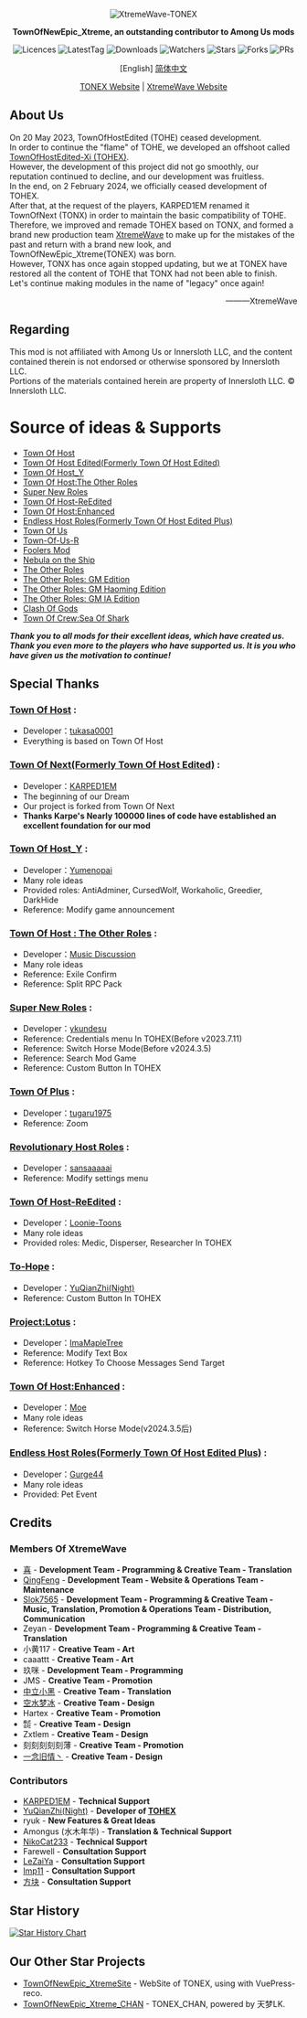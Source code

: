 <div align="center">
	
![XtremeWave-TONEX](Assets/XtremeWave-TONEX.png)

**TownOfNewEpic_Xtreme, an outstanding contributor to Among Us mods**

<img src="https://badgen.net/github/license/XtremeWave/TownOfNewEpic_Xtreme" alt="Licences">
<img src="https://badgen.net/github/tag/XtremeWave/TownOfNewEpic_Xtreme" alt="LatestTag">
<img src="https://badgen.net/github/assets-dl/XtremeWave/TownOfNewEpic_Xtreme" alt="Downloads">
<img src="https://badgen.net/github/watchers/XtremeWave/TownOfNewEpic_Xtreme" alt="Watchers">
<img src="https://badgen.net/github/stars/XtremeWave/TownOfNewEpic_Xtreme" alt="Stars">
<img src="https://badgen.net/github/forks/XtremeWave/TownOfNewEpic_Xtreme" alt="Forks">
<img src="https://badgen.net/github/prs/XtremeWave/TownOfNewEpic_Xtreme" alt="PRs">

[English] [简体中文](README_zh.md)

[TONEX Website](https://tonex.cc) | [XtremeWave Website](https://www.xtreme.net.cn)

</div>

## About Us
On 20 May 2023, TownOfHostEdited (TOHE) ceased development.<br>
In order to continue the "flame" of TOHE, we developed an offshoot called [TownOfHostEdited-Xi (TOHEX)](https://tohex.cc).<br>
However, the development of this project did not go smoothly, our reputation continued to decline, and our development was fruitless.<br>
In the end, on 2 February 2024, we officially ceased development of TOHEX.<br>
After that, at the request of the players, KARPED1EM renamed it TownOfNext (TONX) in order to maintain the basic compatibility of TOHE.<br>
Therefore, we improved and remade TOHEX based on TONX, and formed a brand new production team [XtremeWave](https://www.xtreme.net.cn) to make up for the mistakes of the past and return with a brand new look, and TownOfNewEpic_Xtreme(TONEX) was born.<br>
However, TONX has once again stopped updating, but we at TONEX have restored all the content of TOHE that TONX had not been able to finish.<br>
Let's continue making modules in the name of "legacy" once again!

<div align="right">
———XtremeWave
</div>

## Regarding
This mod is not affiliated with Among Us or Innersloth LLC, and the content contained therein is not endorsed or otherwise sponsored by Innersloth LLC.<br>
Portions of the materials contained herein are property of Innersloth LLC. © Innersloth LLC.

# Source of ideas & Supports
 - [Town Of Host](https://github.com/tukasa0001/TownOfHost)
 - [Town Of Host Edited(Formerly Town Of Host Edited)](https://github.com/KARPED1EM/TownOfHostEdited)
 - [Town Of Host_Y](https://github.com/Yumenopai/TownOfHost_Y)
 - [Town Of Host:The Other Roles](https://github.com/music-discussion/TownOfHost-TheOtherRoles)
 - [Super New Roles](https://github.com/ykundesu/SuperNewRoles)
 - [Town Of Host-ReEdited](https://github.com/Loonie-Toons/TownOfHost-ReEdited)
 - [Town Of Host:Enhanced](https://github.com/0xDrMoe/TownofHost-Enhanced)
 - [Endless Host Roles(Formerly Town Of Host Edited Plus)](https://github.com/Gurge44/EndlessHostRoles)
 - [Town Of Us](https://github.com/Loonie-Toons/TownOfHost-ReEdited)
 - [Town-Of-Us-R](https://github.com/eDonnes124/Town-Of-Us-R)
 - [Foolers Mod](https://github.com/MengTube/Foolers-Mod)
 - [Nebula on the Ship](https://github.com/Dolly1016/Nebula)
 - [The Other Roles](https://github.com/TheOtherRolesAU/TheOtherRoles)
 - [The Other Roles: GM Edition](https://github.com/yukinogatari/TheOtherRoles-GM)
 - [The Other Roles: GM Haoming Edition](https://github.com/haoming37/TheOtherRoles-GM-Haoming)
 - [The Other Roles: GM IA Edition](https://github.com/dabao40/TheOtherRolesGMIA)
 - [Clash Of Gods](https://github.com/CognifyDev/ClashOfGods)
 - [Town Of Crew:Sea Of Shark](https://github.com/yiTOC/TOCS)
 
***Thank you to all mods for their excellent ideas, which have created us.***<br>
***Thank you even more to the players who have supported us. It is you who have given us the motivation to continue!***

## Special Thanks
### [Town Of Host](https://github.com/tukasa0001/TownOfHost) :
 - Developer：[tukasa0001](https://github.com/tukasa0001)
 - Everything is based on Town Of Host
### [Town Of Next(Formerly Town Of Host Edited)](https://github.com/KARPED1EM/TownOfHostEdited) : 
 - Developer：[KARPED1EM](https://github.com/KARPED1EM)
 - The beginning of our Dream
 - Our project is forked from Town Of Next 
 - **Thanks Karpe's Nearly 100000 lines of code have established an excellent foundation for our mod**
### [Town Of Host_Y](https://github.com/Yumenopai/TownOfHost_Y) :
- Developer：[Yumenopai](https://github.com/Yumenopai)
- Many role ideas
- Provided roles: AntiAdminer, CursedWolf, Workaholic, Greedier, DarkHide
- Reference: Modify game announcement
### [Town Of Host : The Other Roles](https://github.com/music-discussion/TownOfHost-TheOtherRoles) :
- Developer：[Music Discussion](https://github.com/music-discussion)
- Many role ideas
- Reference: Exile Confirm
- Reference: Split RPC Pack
### [Super New Roles](https://github.com/ykundesu/SuperNewRoles) :
- Developer：[ykundesu](https://github.com/ykundesu)
- Reference: Credentials menu In TOHEX(Before v2023.7.11)
- Reference: Switch Horse Mode(Before v2024.3.5)
- Reference: Search Mod Game
- Reference: Custom Button In TOHEX
### [Town Of Plus](https://github.com/tugaru1975/TownOfPlus) :
 - Developer：[tugaru1975](https://github.com/tugaru1975)
 - Reference: Zoom
### [Revolutionary Host Roles](https://github.com/sansaaaaai/Revolutionary-host-roles) :
- Developer：[sansaaaaai](https://github.com/sansaaaaai)
- Reference: Modify settings menu 
### [Town Of Host-ReEdited](https://github.com/Loonie-Toons/TownOfHost-ReEdited) :
- Developer：[Loonie-Toons](https://github.com/Loonie-Toons)
- Many role ideas
- Provided roles: Medic, Disperser, Researcher In TOHEX
### [To-Hope](https://gitee.com/xigua_ya/to-hope) :
- Developer：[YuQianZhi(Night)](https://gitee.com/xigua_ya)
- Reference: Custom Button In TOHEX
### [Project:Lotus](https://github.com/ImaMapleTree/Lotus) :
- Developer：[ImaMapleTree](https://github.com/ImaMapleTree)
- Reference: Modify Text Box
- Reference: Hotkey To Choose Messages Send Target
### [Town Of Host:Enhanced](https://github.com/0xDrMoe/TownofHost-Enhanced) :
- Developer：[Moe](https://github.com/0xDrMoe)
- Many role ideas
- Reference: Switch Horse Mode(v2024.3.5后)
### [Endless Host Roles(Formerly Town Of Host Edited Plus)](https://github.com/Gurge44/EndlessHostRoles) :
- Developer：[Gurge44](https://github.com/Gurge44)
- Many role ideas
- Provided: Pet Event

## Credits
### Members Of XtremeWave
 - [喜](https://github.com/Xieiawa) - **Development Team - Programming &amp; Creative Team - Translation**
 - [QingFeng](https://github.com/QingFeng-awa) - **Development Team - Website &amp; Operations Team - Maintenance**
 - [Slok7565](https://github.com/Slok7565) - **Development Team - Programming &amp; Creative Team - Music, Translation, Promotion &amp; Operations Team - Distribution, Communication**
 - Zeyan - **Development Team - Programming & Creative Team - Translation**
 - 小黄117 - **Creative Team - Art**
 - caaattt - **Creative Team - Art**
 - 玖咪 - **Development Team - Programming**
 - JMS - **Creative Team - Promotion**
 - [中立小黑](https://github.com/ZhongLiXiaoHei) - **Creative Team - Translation**
 - [空水梦冰](https://github.com/Miaoice) - **Creative Team - Design**
 - Hartex - **Creative Team - Promotion**
 - ㍿ - **Creative Team - Design**
 - Zxtlem - **Creative Team - Design**
 - 刻刻刻刻刻薄 - **Creative Team - Promotion**
 - [一念旧情丶](https://github.com/ynjq) - **Creative Team - Design**

### Contributors
- [KARPED1EM](https://github.com/KARPED1EM) - **Technical Support**
 - [YuQianZhi(Night)](https://gitee.com/xigua_ya) - **Developer of [TOHEX](https://tohex.cc)**
 - ryuk - **New Features &amp; Great Ideas**
 - Amongus (水木年华) - **Translation &amp; Technical Support**
 - [NikoCat233](https://github.com/NikoCat233) - **Technical Support**
 - Farewell - **Consultation Support**
 - [LeZaiYa](https://github.com/LezaiYa1) - **Consultation Support**
 - [Imp11](https://github.com/dabao40) - **Consultation Support**
 - [方块](https://github.com/FangKuaiYa) - **Consultation Support**

## Star History
[![Star History Chart](https://api.star-history.com/svg?repos=XtremeWave/TownOfNewEpic_Xtreme&type=Date)](https://star-history.com/#XtremeWave/TownOfNewEpic_Xtreme&Date)

## Our Other Star Projects
 - [TownOfNewEpic_XtremeSite](https://github.com/XtremeWave/TownOfNewEpic_XtremeSite) - WebSite of TONEX, using with VuePress-reco.
 - [TownOfNewEpic_Xtreme_CHAN](https://github.com/XtremeWave/TownOfNewEpic_Xtreme_CHAN) - TONEX_CHAN, powered by 天梦LK.
